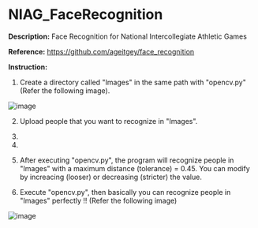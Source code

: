 # NIAG_FaceRecognition

**Description:** Face Recognition for National Intercollegiate Athletic Games

**Reference:** https://github.com/ageitgey/face_recognition

**Instruction:** 
1. Create a directory called "Images" in the same path with "opencv.py" (Refer the following image).

![image](https://github.com/KBLin1996/NIAG_FaceRecognition/blob/master/Reference.png)

2. Upload people that you want to recognize in "Images".

3. 

4.

5. After executing "opencv.py", the program will recognize people in "Images" with a maximum distance (tolerance) = 0.45.
   You can modify by increacing (looser) or decreasing (stricter) the value.
  
6. Execute "opencv.py", then basically you can recognize people in "Images" perfectly !! (Refer the following image)

![image](https://github.com/KBLin1996/NIAG_FaceRecognition/blob/master/Recognize.png)
